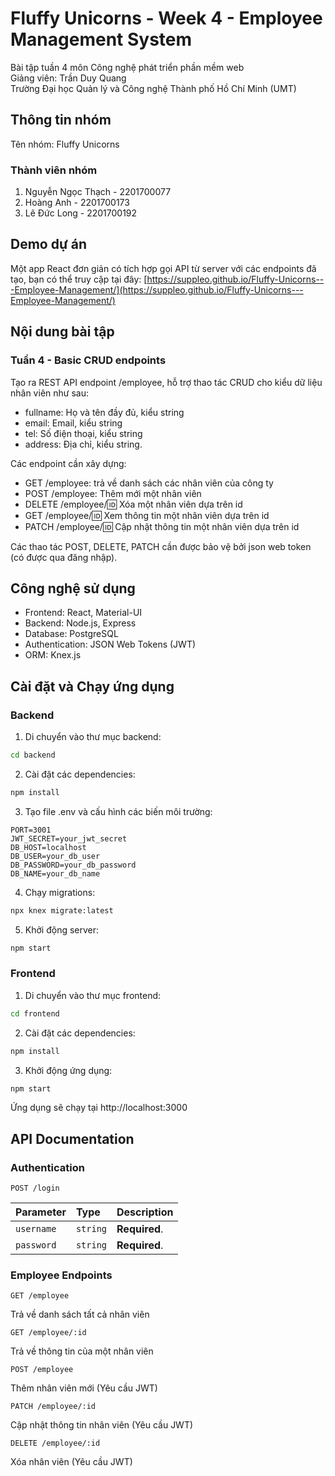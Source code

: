 # Fluffy Unicorns - Week 4 - Employee Management System

Bài tập tuần 4 môn Công nghệ phát triển phần mềm web  
Giảng viên: Trần Duy Quang  
Trường Đại học Quản lý và Công nghệ Thành phố Hồ Chí Minh (UMT)

## Thông tin nhóm

Tên nhóm: Fluffy Unicorns

### Thành viên nhóm

1. Nguyễn Ngọc Thạch - 2201700077
2. Hoàng Anh - 2201700173
3. Lê Đức Long - 2201700192

## Demo dự án

Một app React đơn giản có tích hợp gọi API từ server với các endpoints đã tạo, bạn có thể truy cập tại đây: [https://suppleo.github.io/Fluffy-Unicorns---Employee-Management/](https://suppleo.github.io/Fluffy-Unicorns---Employee-Management/)

## Nội dung bài tập

### Tuần 4 - Basic CRUD endpoints

Tạo ra REST API endpoint /employee, hỗ trợ thao tác CRUD cho kiểu dữ liệu nhân viên như sau:

- fullname: Họ và tên đầy đủ, kiểu string
- email: Email, kiểu string
- tel: Số điện thoại, kiểu string
- address: Địa chỉ, kiểu string.

Các endpoint cần xây dựng:

- GET /employee: trả về danh sách các nhân viên của công ty
- POST /employee: Thêm mới một nhân viên
- DELETE /employee/:id: Xóa một nhân viên dựa trên id
- GET /employee/:id: Xem thông tin một nhân viên dựa trên id
- PATCH /employee/:id: Cập nhật thông tin một nhân viên dựa trên id

Các thao tác POST, DELETE, PATCH cần được bảo vệ bởi json web token (có được qua đăng nhập).

## Công nghệ sử dụng

- Frontend: React, Material-UI
- Backend: Node.js, Express
- Database: PostgreSQL
- Authentication: JSON Web Tokens (JWT)
- ORM: Knex.js

## Cài đặt và Chạy ứng dụng

### Backend

1. Di chuyển vào thư mục backend:

```bash
cd backend
```

2. Cài đặt các dependencies:

```bash
npm install
```

3. Tạo file .env và cấu hình các biến môi trường:

```
PORT=3001
JWT_SECRET=your_jwt_secret
DB_HOST=localhost
DB_USER=your_db_user
DB_PASSWORD=your_db_password
DB_NAME=your_db_name
```

4. Chạy migrations:

```bash
npx knex migrate:latest
```

5. Khởi động server:

```bash
npm start
```

### Frontend

1. Di chuyển vào thư mục frontend:

```bash
cd frontend
```

2. Cài đặt các dependencies:

```bash
npm install
```

3. Khởi động ứng dụng:

```bash
npm start
```

Ứng dụng sẽ chạy tại http://localhost:3000

## API Documentation

### Authentication

```http
POST /login
```

| Parameter  | Type     | Description   |
| :--------- | :------- | :------------ |
| `username` | `string` | **Required**. |
| `password` | `string` | **Required**. |

### Employee Endpoints

```http
GET /employee
```

Trả về danh sách tất cả nhân viên

```http
GET /employee/:id
```

Trả về thông tin của một nhân viên

```http
POST /employee
```

Thêm nhân viên mới (Yêu cầu JWT)

```http
PATCH /employee/:id
```

Cập nhật thông tin nhân viên (Yêu cầu JWT)

```http
DELETE /employee/:id
```

Xóa nhân viên (Yêu cầu JWT)
